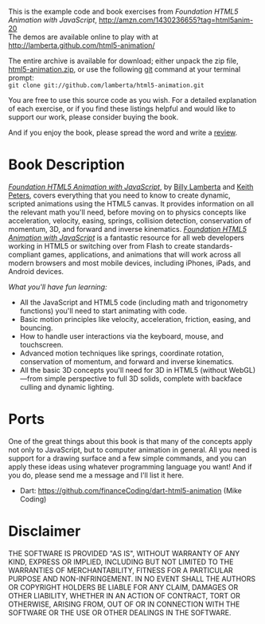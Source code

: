 This is the example code and book exercises from *Foundation HTML5 Animation with JavaScript*, http://amzn.com/1430236655?tag=html5anim-20  
The demos are available online to play with at http://lamberta.github.com/html5-animation/

The entire archive is available for download; either unpack the zip file, [html5-animation.zip](https://github.com/lamberta/html5-animation/zipball/master "Download this repository as a zip file"), or use the following [git](http://git-scm.com) command at your terminal prompt:  
`git clone git://github.com/lamberta/html5-animation.git`

You are free to use this source code as you wish. For a detailed explanation of each exercise, or if you find these listings helpful and would like to support our work, please consider buying the book. 

And if you enjoy the book, please spread the word and write a [review](http://www.amazon.com/review/create-review?ie=UTF8&asin=1430236655&store=books "Review on Amazon").

# Book Description

*[Foundation HTML5 Animation with JavaScript](http://amzn.com/1430236655?tag=html5anim-20)*, by [Billy Lamberta](http://lamberta.org) and [Keith Peters](http://www.bit-101.com), covers everything that you need to know to create dynamic, scripted animations using the HTML5 canvas. It provides information on all the relevant math you'll need, before moving on to physics concepts like acceleration, velocity, easing, springs, collision detection, conservation of momentum, 3D, and forward and inverse kinematics. *[Foundation HTML5 Animation with JavaScript](http://amzn.com/1430236655?tag=html5anim-20)* is a fantastic resource for all web developers working in HTML5 or switching over from Flash to create standards-compliant games, applications, and animations that will work across all modern browsers and most mobile devices, including iPhones, iPads, and Android devices.

*What you'll have fun learning:*

* All the JavaScript and HTML5 code (including math and trigonometry functions) you'll need to start animating with code.
* Basic motion principles like velocity, acceleration, friction, easing, and bouncing.
* How to handle user interactions via the keyboard, mouse, and touchscreen.
* Advanced motion techniques like springs, coordinate rotation, conservation of momentum, and forward and inverse kinematics.
* All the basic 3D concepts you'll need for 3D in HTML5 (without WebGL)—from simple perspective to full 3D solids, complete with backface culling and dynamic lighting.

# Ports

One of the great things about this book is that many of the concepts apply not only to JavaScript, but to computer animation in general. All you need is support for a drawing surface and a few simple commands, and you can apply these ideas using whatever programming language you want! And if you do, please send me a message and I'll list it here.

* Dart: https://github.com/financeCoding/dart-html5-animation (Mike Coding)

# Disclaimer

THE SOFTWARE IS PROVIDED "AS IS", WITHOUT WARRANTY OF ANY KIND, EXPRESS OR IMPLIED, INCLUDING BUT NOT LIMITED TO THE WARRANTIES OF MERCHANTABILITY, FITNESS FOR A PARTICULAR PURPOSE AND NON-INFRINGEMENT. IN NO EVENT SHALL THE AUTHORS OR COPYRIGHT HOLDERS BE LIABLE FOR ANY CLAIM, DAMAGES OR OTHER LIABILITY, WHETHER IN AN ACTION OF CONTRACT, TORT OR OTHERWISE, ARISING FROM, OUT OF OR IN CONNECTION WITH THE SOFTWARE OR THE USE OR OTHER DEALINGS IN THE SOFTWARE.
